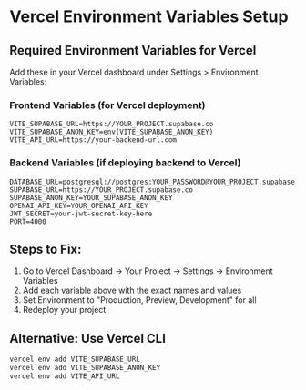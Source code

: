# Vercel Environment Variables Setup

## Required Environment Variables for Vercel

Add these in your Vercel dashboard under Settings > Environment Variables:

### Frontend Variables (for Vercel deployment)
```
VITE_SUPABASE_URL=https://YOUR_PROJECT.supabase.co
VITE_SUPABASE_ANON_KEY=env(VITE_SUPABASE_ANON_KEY)
VITE_API_URL=https://your-backend-url.com
```

### Backend Variables (if deploying backend to Vercel)
```
DATABASE_URL=postgresql://postgres:YOUR_PASSWORD@YOUR_PROJECT.supabase.co:5432/postgres
SUPABASE_URL=https://YOUR_PROJECT.supabase.co
SUPABASE_ANON_KEY=YOUR_SUPABASE_ANON_KEY
OPENAI_API_KEY=YOUR_OPENAI_API_KEY
JWT_SECRET=your-jwt-secret-key-here
PORT=4000
```

## Steps to Fix:

1. Go to Vercel Dashboard → Your Project → Settings → Environment Variables
2. Add each variable above with the exact names and values
3. Set Environment to "Production, Preview, Development" for all
4. Redeploy your project

## Alternative: Use Vercel CLI
```bash
vercel env add VITE_SUPABASE_URL
vercel env add VITE_SUPABASE_ANON_KEY  
vercel env add VITE_API_URL
```
